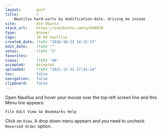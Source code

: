 ```yaml
---
layout:       post
title:        >
    Nautilus hard-sorts by modification-date, driving me insane
site:         Ask Ubuntu
stack_url:    https://askubuntu.com/q/840829
type:         Answer
tags:         16.04 nautilus
created_date: !!str "2016-10-23 14:15:37"
edit_date:    !!str ""
votes:        !!str "2"
favorites:    
views:        !!str "46"
accepted:     Accepted
uploaded:     !!str "2021-12-31 17:41:14"
toc:          false
navigation:   false
clipboard:    false
---
```


Open Nautilus and hover your mouse over the top-left screen line and this Menu line appears:

`File Edit View Go Bookmarks Help`

Click on `View`. A drop down menu appears and you need to uncheck `Reversed Order` option.
